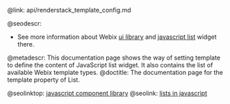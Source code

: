 @link: api/renderstack_template_config.md

@seodescr:

- See more information about Webix [ui library](https://webix.com) and [javascript list](https://webix.com/widget/list/) widget there.

@metadescr: This documentation page shows the way of setting template to define the content of JavaScript list widget. It also contains the list of available Webix template types. 
@doctitle: The documentation page for the template property of List.

@seolinktop: [javascript component library](https://webix.com)
@seolink: [lists in javascript](https://webix.com/widget/list/)